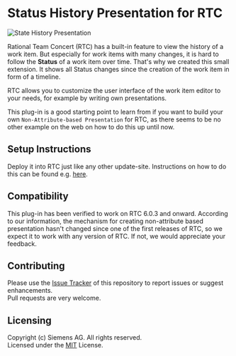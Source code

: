 # Status History Presentation for RTC
![State History Presentation](https://github.com/jazz-community/rtc-statushistory-presentation/blob/master/documentation/statusHistoryPresentationScreenshot.png)

Rational Team Concert (RTC) has a built-in feature to view the history of a work item. But especially for work items with many changes, it is hard to follow the **Status** of a work item over time. That's why we created this small extension. It shows all Status changes since the creation of the work item in form of a timeline.

RTC allows you to customize the user interface of the work item editor to your needs, for example by writing own presentations.

This plug-in is a good starting point to learn from if you want to build your own `Non-Attribute-based Presentation` for RTC, as there seems to be no other example on the web on how to do this up until now.

## Setup Instructions
Deploy it into RTC just like any other update-site. Instructions on how to do this can be found e.g. [here](https://github.com/jazz-community/rtc-create-child-item-plugin#installation).

## Compatibility
This plug-in has been verified to work on RTC 6.0.3 and onward. According to our information, the mechanism for creating non-attribute based presentation hasn't changed since one of the first releases of RTC, so we expect it to work with any version of RTC. If not, we would appreciate your feedback.

## Contributing
Please use the [Issue Tracker](https://github.com/jazz-community/rtc-statushistory-presentation/issues) of this repository to report issues or suggest enhancements.<br>
Pull requests are very welcome.

## Licensing
Copyright (c) Siemens AG. All rights reserved.<br>
Licensed under the [MIT](https://github.com/jazz-community/rtc-statushistory-presentation/blob/master/LICENSE) License.
